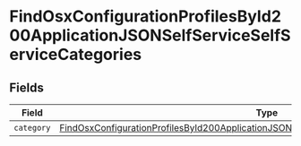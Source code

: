 # FindOsxConfigurationProfilesById200ApplicationJSONSelfServiceSelfServiceCategories


## Fields

| Field                                                                                                                                                                                                               | Type                                                                                                                                                                                                                | Required                                                                                                                                                                                                            | Description                                                                                                                                                                                                         |
| ------------------------------------------------------------------------------------------------------------------------------------------------------------------------------------------------------------------- | ------------------------------------------------------------------------------------------------------------------------------------------------------------------------------------------------------------------- | ------------------------------------------------------------------------------------------------------------------------------------------------------------------------------------------------------------------- | ------------------------------------------------------------------------------------------------------------------------------------------------------------------------------------------------------------------- |
| `category`                                                                                                                                                                                                          | [FindOsxConfigurationProfilesById200ApplicationJSONSelfServiceSelfServiceCategoriesCategory](../../models/operations/findosxconfigurationprofilesbyid200applicationjsonselfserviceselfservicecategoriescategory.md) | :heavy_minus_sign:                                                                                                                                                                                                  | N/A                                                                                                                                                                                                                 |